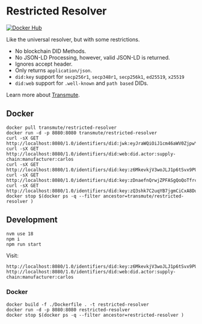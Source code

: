 # Restricted Resolver

[![Docker Hub](https://github.com/transmute-industries/restricted-resolver/actions/workflows/cd.yml/badge.svg)](https://github.com/transmute-industries/restricted-resolver/actions/workflows/cd.yml)

Like the universal resolver, but with some restrictions.

- No blockchain DID Methods.
- No JSON-LD Processing, however, valid JSON-LD is returned.
- Ignores accept header.
- Only returns `application/json`.
- `did:key` support for `secp256r1`, `secp348r1`, `secp256k1`, `ed25519`, `x25519`
- `did:web` support for `.well-known` and `path based` DIDs.

Learn more about [Transmute](https://transmute.industries/).

## Docker

```
docker pull transmute/restricted-resolver
docker run -d -p 8080:8080 transmute/restricted-resolver
curl -sX GET http://localhost:8080/1.0/identifiers/did:jwk:eyJraWQiOiJ1cm46aWV0ZjpwYXJhbXM6b2F1dGg6andrLXRodW1icHJpbnQ6c2hhLTI1NjpGZk1iek9qTW1RNGVmVDZrdndUSUpqZWxUcWpsMHhqRUlXUTJxb2JzUk1NIiwia3R5IjoiT0tQIiwiY3J2IjoiRWQyNTUxOSIsImFsZyI6IkVkRFNBIiwieCI6IkFOUmpIX3p4Y0tCeHNqUlBVdHpSYnA3RlNWTEtKWFE5QVBYOU1QMWo3azQifQ
curl -sX GET http://localhost:8080/1.0/identifiers/did:web:did.actor:supply-chain:manufacturer:carlos
curl -sX GET http://localhost:8080/1.0/identifiers/did:key:z6MkevkjV3woJLJ1p6tSvx9PUTyn7e8cSm9Wy5VjkWUo4WLK
curl -sX GET http://localhost:8080/1.0/identifiers/did:key:zDnaefnQrwjZPFASgQoQoTfrcG65gxHK4qNappjxnv6aiATQt
curl -sX GET http://localhost:8080/1.0/identifiers/did:key:zQ3shk7C2uqYB7jgmCiCxA8DusuMKwc1wjJAHS17pmQvr48Q9
docker stop $(docker ps -q --filter ancestor=transmute/restricted-resolver )
```

## Development

```
nvm use 18
npm i
npm run start
```

Visit:

```
http://localhost:8080/1.0/identifiers/did:key:z6MkevkjV3woJLJ1p6tSvx9PUTyn7e8cSm9Wy5VjkWUo4WLK
http://localhost:8080/1.0/identifiers/did:web:did.actor:supply-chain:manufacturer:carlos
```

### Docker

```
docker build -f ./Dockerfile . -t restricted-resolver
docker run -d -p 8080:8080 restricted-resolver
docker stop $(docker ps -q --filter ancestor=restricted-resolver )
```
